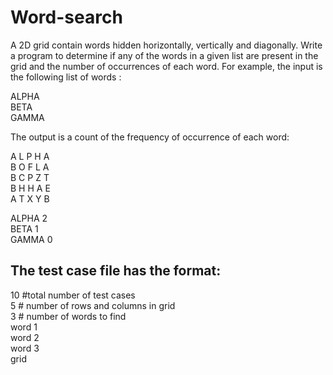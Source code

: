 # Word-search
 
A 2D grid contain words hidden horizontally, vertically and diagonally. Write a program to
determine if any of the words in a given list are present in the grid and the number of
occurrences of each word.
For example, the input is the following list of words :

ALPHA  
BETA  
GAMMA  

The output is a count of the frequency of occurrence of each word:

A L P H A  
B O F L A  
B C P Z T  
B H H A E  
A T X Y B  

ALPHA 2  
BETA 1  
GAMMA 0  

## The test case file has the format:  
10 #total number of test cases  
5 # number of rows and columns in grid  
3 # number of words to find  
word 1  
word 2  
word 3  
grid  
